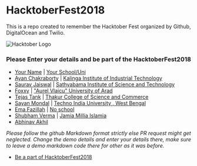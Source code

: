 # HacktoberFest2018

This is a repo created to remember the Hacktober Fest organized by Github, DigitalOcean and Twilio.

![Hacktober Logo ](https://raw.githubusercontent.com/asangam/HacktoberFest2018/master/hacktober_log.png)

### Please Enter your details and be part of the HacktoberFest2018

- [Your Name](http://yourgithuburl) | [Your School/Uni](https://www.youruniurl/)
- [Ayan Chakraborty](https://github.com/ac-ayan) | [Kalinga Institute of Industrial Technology](https://kiit.ac.in/)
- [Saurav Jaiswal](https://github.com/sauravjaiswalsj) | [Sathyabama Institute of Science and Technology](http://www.sathyabama.ac.in/)
- [Foxxy](https://github.com/foxxydev) | ["Aurel Vlaicu" University of Arad](http://www.uav.ro)
- [Tejas Tank](https://github.com/majordwarf) | [Thakur College of Science and Commerce](http://tcsc.org.in/)
- [Sayan Mondal](https://github.com/sayanmondal2098) | [Techno India University , West Bengal](http://technoindiauniversity.ac.in)
- [Ema Fazillah](https://github.com/emafazillah) | [No school](https://twitter.com/hashtag/noschool?lang=en)
- [Shubham Verma](https://github.com/shubhamvrm) | [Jamia Millia Islamia](https://www.jmi.ac.in)
- [Abhinav Akhil](https://github.com/abhinavakhil)

_Please follow the github Markdown format strictly else PR request might get neglected._
_Change the demo details and enter your details there, make sure to leave a demo markdown code there for other as it was before._

- [Be a part of HacktoberFest2018](https://hacktoberfest.digitalocean.com/)
